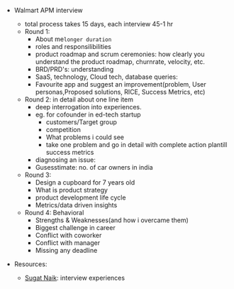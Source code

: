 





* Walmart APM interview
	* total process takes 15 days, each interview 45-1 hr
	* Round 1: 
		* About me`longer duration`
		* roles and responsilibilities
		* product roadmap and scrum ceremonies: how clearly you understand the product roadmap, churnrate, velocity, etc. 
		* BRD/PRD's: understanding
		* SaaS, technology, Cloud tech, database queries: 
		* Favourite app and suggest an improvement(problem, User personas,Proposed solutions, RICE, Success Metrics, etc)
	* Round 2: in detail about one line item
		* deep interrogation into experiences. 
		* eg. for cofounder in ed-tech startup
			* customers/Target group
			* competition
			* What problems i could see
			* take one problem and go in detail with complete action plantill success metrics 
		* diagnosing an issue: 
		* Gusesstimate: no. of car owners in india
	* Round 3: 
		* Design a cupboard for 7 years old
		* What is product strategy
		* product development life cycle
		* Metrics/data driven insights
	* Round 4: Behavioral
		* Strengths & Weaknesses(and how i overcame them)
		* Biggest challenge in career
		* Conflict with coworker
		* Conflict with manager
		* Missing any deadline



* Resources: 
	* [Sugat Naik](https://www.youtube.com/@sugatnayak): interview experiences 